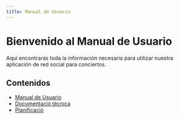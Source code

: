 ```yaml
---
title: Manual de Usuario
---
```


# Bienvenido al Manual de Usuario

Aquí encontrarás toda la información necesaria para utilizar nuestra aplicación de red social para conciertos.

## Contenidos

- [Manual de Usuario](manual/manual-usuario.md)
- [Documentació tècnica](doc_tecnica/tech.md)
- [Planificació](planificacio/planificacio.md)
